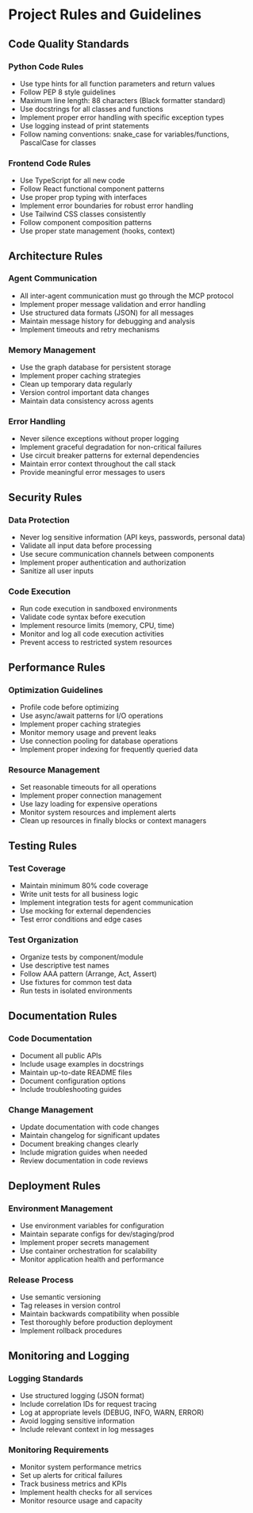 # Project Rules and Guidelines

## Code Quality Standards

### Python Code Rules
- Use type hints for all function parameters and return values
- Follow PEP 8 style guidelines
- Maximum line length: 88 characters (Black formatter standard)
- Use docstrings for all classes and functions
- Implement proper error handling with specific exception types
- Use logging instead of print statements
- Follow naming conventions: snake_case for variables/functions, PascalCase for classes

### Frontend Code Rules
- Use TypeScript for all new code
- Follow React functional component patterns
- Use proper prop typing with interfaces
- Implement error boundaries for robust error handling
- Use Tailwind CSS classes consistently
- Follow component composition patterns
- Use proper state management (hooks, context)

## Architecture Rules

### Agent Communication
- All inter-agent communication must go through the MCP protocol
- Implement proper message validation and error handling
- Use structured data formats (JSON) for all messages
- Maintain message history for debugging and analysis
- Implement timeouts and retry mechanisms

### Memory Management
- Use the graph database for persistent storage
- Implement proper caching strategies
- Clean up temporary data regularly
- Version control important data changes
- Maintain data consistency across agents

### Error Handling
- Never silence exceptions without proper logging
- Implement graceful degradation for non-critical failures
- Use circuit breaker patterns for external dependencies
- Maintain error context throughout the call stack
- Provide meaningful error messages to users

## Security Rules

### Data Protection
- Never log sensitive information (API keys, passwords, personal data)
- Validate all input data before processing
- Use secure communication channels between components
- Implement proper authentication and authorization
- Sanitize all user inputs

### Code Execution
- Run code execution in sandboxed environments
- Validate code syntax before execution
- Implement resource limits (memory, CPU, time)
- Monitor and log all code execution activities
- Prevent access to restricted system resources

## Performance Rules

### Optimization Guidelines
- Profile code before optimizing
- Use async/await patterns for I/O operations
- Implement proper caching strategies
- Monitor memory usage and prevent leaks
- Use connection pooling for database operations
- Implement proper indexing for frequently queried data

### Resource Management
- Set reasonable timeouts for all operations
- Implement proper connection management
- Use lazy loading for expensive operations
- Monitor system resources and implement alerts
- Clean up resources in finally blocks or context managers

## Testing Rules

### Test Coverage
- Maintain minimum 80% code coverage
- Write unit tests for all business logic
- Implement integration tests for agent communication
- Use mocking for external dependencies
- Test error conditions and edge cases

### Test Organization
- Organize tests by component/module
- Use descriptive test names
- Follow AAA pattern (Arrange, Act, Assert)
- Use fixtures for common test data
- Run tests in isolated environments

## Documentation Rules

### Code Documentation
- Document all public APIs
- Include usage examples in docstrings
- Maintain up-to-date README files
- Document configuration options
- Include troubleshooting guides

### Change Management
- Update documentation with code changes
- Maintain changelog for significant updates
- Document breaking changes clearly
- Include migration guides when needed
- Review documentation in code reviews

## Deployment Rules

### Environment Management
- Use environment variables for configuration
- Maintain separate configs for dev/staging/prod
- Implement proper secrets management
- Use container orchestration for scalability
- Monitor application health and performance

### Release Process
- Use semantic versioning
- Tag releases in version control
- Maintain backwards compatibility when possible
- Test thoroughly before production deployment
- Implement rollback procedures

## Monitoring and Logging

### Logging Standards
- Use structured logging (JSON format)
- Include correlation IDs for request tracing
- Log at appropriate levels (DEBUG, INFO, WARN, ERROR)
- Avoid logging sensitive information
- Include relevant context in log messages

### Monitoring Requirements
- Monitor system performance metrics
- Set up alerts for critical failures
- Track business metrics and KPIs
- Implement health checks for all services
- Monitor resource usage and capacity